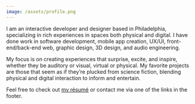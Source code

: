 ```yaml
---
image: /assets/profile.png
---
```


I am an interactive developer and designer based in Philadelphia, specializing
in rich experiences in spaces both physical and digital. I have done work in
software development, mobile app creation, UX/UI, front-end/back-end web,
graphic design, 3D design, and audio engineering.

My focus is on creating experiences that surprise, excite, and inspire, whether
they be auditory or visual, virtual or physical. My favorite projects are those
that seem as if they’re plucked from science fiction, blending physical and
digital interaction to inform and entertain.

Feel free to check out <a href="/tercek_resume_public.pdf" target="_blank">my
résumé</a> or contact me via one of the links in the footer.
